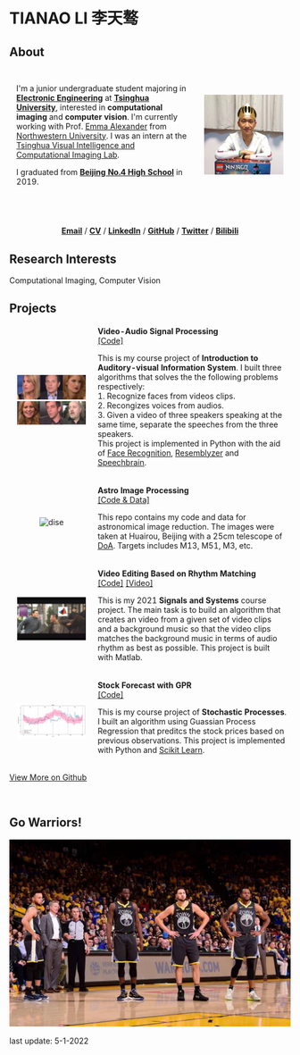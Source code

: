 
# **TIANAO LI 李天骜**

## **About**

<div>
    <table style="width:100%;border:0px;border-spacing:0px;border-collapse:separate;margin-right:auto;margin-left:auto;"><tbody>
        <tr style="padding:0px">
            <td style="padding:2.5%;width:60%;vertical-align:middle">
                <p>
                    I'm a junior undergraduate student majoring in <a href="https://www.ee.tsinghua.edu.cn/en"><b>Electronic Engineering</b></a> at <a href="https://www.tsinghua.edu.cn/en/"><b>Tsinghua University</b></a>, interested in <b>computational imaging</b> and <b>computer vision</b>. I'm currently working with Prof. <a href="https://www.alexander.vision">Emma Alexander</a> from <a href="https://www.northwestern.edu">Northwestern University</a>. I was an intern at the <a href="http://www.luvision.net">Tsinghua Visual Intelligence and Computational Imaging Lab</a>. 
                </p>
                <p>
                    I graduated from <a href="http://bhsf.lezhiyun.com/cms/"><b>Beijing No.4 High School</b></a> in 2019.
                </p>
            </td>
            <td style="padding:2.5%;width:30%;max-width:30%">
                <img src="./images/luke_profile.jpg" width=250 align=right><img/>
            </td>
        </tr>
    </tbody></table>
</div>

​<br>

<div align=center>
<a href="mailto:lta19@mails.tsinghua.edu.cn"><b>Email</b></a> / <a href="./Tianao_Li-CV.pdf"><b>CV</b></a> / <a href="https://www.linkedin.com/in/tianao-li-596997227/"><b>LinkedIn</b></a> / <a href="https://github.com/Lukeli0425/"><b>GitHub</b></a> / <a href="https://twitter.com/LUKELI0425"><b>Twitter</b></a> / <a href="https://space.bilibili.com/94808364"><b>Bilibili</b></a>
</div>

## **Research Interests**

Computational Imaging, Computer Vision

## **Projects**

<!-- Check out my projects on [Github](https://github.com/Lukeli0425?tab=repositories)! -->

<table style="width:100%;border:0px;border-spacing:0px;border-collapse:separate;margin-right:auto;margin-left:auto;"><tbody>
    <tr>
        <td style="padding:14px;width:30%;max-width:30%" align="center">
            <img style="width:100%;max-width:100%" src="./images/vasp_demo.png" alt="dise">
        <!-- </td>
        <td style="padding:14px;width:30%;max-width:30%" align="center"> -->
            <img style="width:100%;max-width:100%" src="./images/vasp_demo2.png" alt="dise">
        </td>
        <td width="75%" valign="center">
            <papertitle><b>Video-Audio Signal Processing</b></papertitle>
            <br>
            <a href="https://github.com/Lukeli0425/THUEE-SS-Project2021">[Code]</a>
            <br>
            <p>This is my course project of <b>Introduction to Auditory-visual Information System</b>. I built three algorithms that solves the the following problems respectively:<br>
            1. Recognize faces from videos clips.<br>
            2. Recongizes voices from audios.<br>
            3. Given a video of three speakers speaking at the same time, separate the speeches from the three speakers.<br>
            This project is implemented in Python with the aid of <a href="https://github.com/ageitgey/face_recognition">Face Recognition</a>, <a href="https://github.com/resemble-ai/Resemblyzer">Resemblyzer</a> and <a href="https://github.com/speechbrain/speechbrain">Speechbrain</a>.</p>
        </td>
    </tr>
</tbody></table>

<table style="width:100%;border:0px;border-spacing:0px;border-collapse:separate;margin-right:auto;margin-left:auto;"><tbody>
    <tr>
        <td style="padding:14px;width:30%;max-width:30%" align="center">
            <img style="width:100%;max-width:100%" src="./images/M13.jpg" alt="dise">
        </td>
        <td width="75%" valign="center">
            <papertitle><b>Astro Image Processing</b></papertitle>
            <br>
            <a href="https://github.com/Lukeli0425/Astro-Image-Processing">[Code & Data]</a>
            <br>
            <p>This repo contains my code and data for astronomical image reduction. The images were taken at Huairou, Beijing with a 25cm telescope of <a href="http://astro.tsinghua.edu.cn">DoA</a>. Targets includes M13, M51, M3, etc.</p>
        </td>
    </tr>
</tbody></table>

<table style="width:100%;border:0px;border-spacing:0px;border-collapse:separate;margin-right:auto;margin-left:auto;"><tbody>
    <tr>
        <td style="padding:14px;width:30%;max-width:30%" align="center">
            <img style="width:100%;max-width:100%" src="./images/ss_cover.png" alt="dise">
        </td>
        <td width="75%" valign="center">
            <papertitle><b>Video Editing Based on Rhythm Matching</b></papertitle>
            <br>
            <a href="https://github.com/Lukeli0425/VASP">[Code]</a>
            <a href="https://www.bilibili.com/video/BV1ML411W7Xk/">[Video]</a>
            <br>
            <p>This is my 2021 <b>Signals and Systems</b> course project. The main task is to build an algorithm that creates an video from a given set of video clips and a background music so that the video clips matches the background music in terms of audio rhythm as best as possible. This project is built with Matlab.</p>
        </td>
    </tr>
</tbody></table>

<table style="width:100%;border:0px;border-spacing:0px;border-collapse:separate;margin-right:auto;margin-left:auto;"><tbody>
    <tr>
        <td style="padding:14px;width:30%;max-width:30%" align="center">
            <img style="width:100%;max-width:100%" src="./images/SBUX_2021_prediction.png" alt="dise">
        </td>
        <td width="75%" valign="center">
            <papertitle><b>Stock Forecast with GPR</b></papertitle>
            <br>
            <a href="https://github.com/Lukeli0425/Stock-Forecast-with-GPR">[Code]</a>
            <br>
            <p>This is my course project of <b>Stochastic Processes</b>. I built an algorithm using Guassian Process Regression that preditcs the stock prices based on previous observations. This project is implemented with Python and <a href="https://scikit-learn.org/stable/modules/classes.html?highlight=sklearn.gaussian_process#module-sklearn.gaussian_process">Scikit Learn<a>.</p>
        </td>
    </tr>
</tbody></table>

<!-- ### [Video-Audio Signal Processing](https://github.com/Lukeli0425/VASP)

This is my course project of **_Introduction to Auditory-visual Information System_**. I built three algorithms that solves the the following problems respectively:

1. Recognize faces from videos clips.
2. Recongizes voices from audios.
3. Given a video of three speakers speaking at the same time, separate the speeches from the three speakers.

<div align=center><img src="./images/vasp_demo.png" width=600><img/></div>

This project is implemented in Python with the aid of [Face Recognition](https://github.com/ageitgey/face_recognition), [Resemblyzer](https://github.com/resemble-ai/Resemblyzer) and [Speechbrain](https://github.com/speechbrain/speechbrain). -->

<!-- ### [Astro Image Processing](https://github.com/Lukeli0425/Astro-Image-Processing)

This repo contains my code and data for astronomical image reduction. The images were taken at Huairou, Beijing with a 25cm telescope of [DoA](http://astro.tsinghua.edu.cn). Targets includes M13, M51, M3, etc.

<div align=center><img src="./images/M13.jpg" width=600><img/></div> -->


<!-- ### [Stock Forecast with GPR](https://github.com/Lukeli0425/Stock-Forecast-with-GPR)

This is my course project of **_Stochastic Processes_**. I built an algorithm using Guassian Process Regression that preditcs the stock prices based on previous observations. This project is implemented with Python and [Scikit Learn](https://scikit-learn.org/stable/modules/classes.html?highlight=sklearn.gaussian_process#module-sklearn.gaussian_process).

<div align=center><img src="./images/SBUX_2021_prediction.png" width=800><img/></div> -->


<!-- ### [Video Editing Based on Rhythm Matching](https://github.com/Lukeli0425/THUEE-SS-Project2021)

This is my 2021 **_Signals and Systems_** course project. The main task is to build an algorithm that creates an video from a given set of video clips and a background music so that the video clips matches the background music in terms of audio rhythm as best as possible. This project is built with Matlab.

![ss_cover](./images/ss_cover.png)

<div align=center><img src="./images/2_1_3%20figure1.jpg" width=410 ><img src="./images/2_1_3%20figure2.jpg" width=410 ><img/></div> -->

<p>
<a href="https://github.com/Lukeli0425?tab=repositories">View More on Github<a>
</p>

<br>

## **Go Warriors!**

![wariors](./images/warriors.png#pic_center)


last update: 5-1-2022
